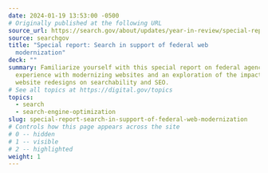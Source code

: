 ```yaml
---
date: 2024-01-19 13:53:00 -0500
# Originally published at the following URL
source_url: https://search.gov/about/updates/year-in-review/special-report/overview.html
source: searchgov
title: "Special report: Search in support of federal web
  modernization"
deck: ""
summary: Familiarize yourself with this special report on federal agency
  experience with modernizing websites and an exploration of the impact of
  website redesigns on searchability and SEO.
# See all topics at https://digital.gov/topics
topics:
  - search
  - search-engine-optimization
slug: special-report-search-in-support-of-federal-web-modernization
# Controls how this page appears across the site
# 0 -- hidden
# 1 -- visible
# 2 -- highlighted
weight: 1
---
```

